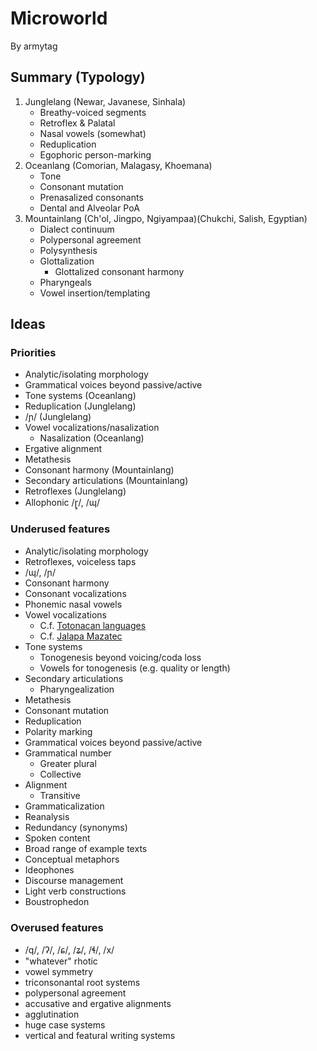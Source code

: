 # Microworld

By armytag

## Summary (Typology)

1. Junglelang (Newar, Javanese, Sinhala)
    - Breathy-voiced segments
    - Retroflex & Palatal
    - Nasal vowels (somewhat)
    - Reduplication
    - Egophoric person-marking
1. Oceanlang (Comorian, Malagasy, Khoemana)
    - Tone
    - Consonant mutation
    - Prenasalized consonants
    - Dental and Alveolar PoA
1. Mountainlang (Ch'ol, Jingpo, Ngiyampaa)(Chukchi, Salish, Egyptian)
    - Dialect continuum
    - Polypersonal agreement
    - Polysynthesis
    - Glottalization
        - Glottalized consonant harmony
    - Pharyngeals
    - Vowel insertion/templating

## Ideas

### Priorities

- Analytic/isolating morphology
- Grammatical voices beyond passive/active
- Tone systems (Oceanlang)
- Reduplication (Junglelang)
- /ɲ/ (Junglelang)
- Vowel vocalizations/nasalization
    - Nasalization (Oceanlang)
- Ergative alignment
- Metathesis
- Consonant harmony (Mountainlang)
- Secondary articulations (Mountainlang)
- Retroflexes (Junglelang)
- Allophonic /ɽ̥/, /ɰ/

### Underused features

- Analytic/isolating morphology
- Retroflexes, voiceless taps
- /ɰ/, /ɲ/
- Consonant harmony
- Consonant vocalizations
- Phonemic nasal vowels
- Vowel vocalizations
    - C.f. [Totonacan languages](https://en.wikipedia.org/wiki/Totonacan_languages#Phonology)
    - C.f. [Jalapa Mazatec](https://en.wikipedia.org/wiki/Jalapa_Mazatec#Vowels)
- Tone systems
    - Tonogenesis beyond voicing/coda loss
    - Vowels for tonogenesis (e.g. quality or length)
- Secondary articulations
    - Pharyngealization
- Metathesis
- Consonant mutation
- Reduplication
- Polarity marking
- Grammatical voices beyond passive/active
- Grammatical number
    - Greater plural
    - Collective
- Alignment
    - Transitive
- Grammaticalization
- Reanalysis
- Redundancy (synonyms)
- Spoken content
- Broad range of example texts
- Conceptual metaphors
- Ideophones
- Discourse management
- Light verb constructions
- Boustrophedon

### Overused features

- /q/, /ʔ/, /ɕ/, /ʑ/, /ɬ/, /x/
- "whatever" rhotic
- vowel symmetry
- triconsonantal root systems
- polypersonal agreement
- accusative and ergative alignments
- agglutination
- huge case systems
- vertical and featural writing systems

